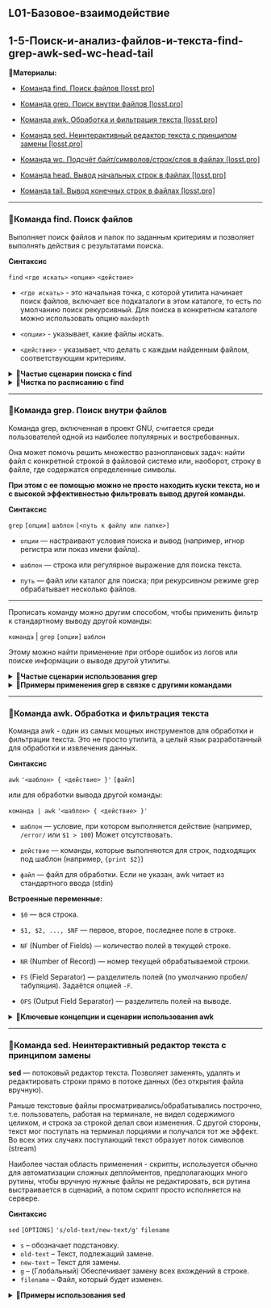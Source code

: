 ## L01-Базовое-взаимодействие

## 1-5-Поиск-и-анализ-файлов-и-текста-find-grep-awk-sed-wc-head-tail

📗**Материалы:**

- [Команда find. Поиск файлов [losst.pro]](https://losst.pro/komanda-find-v-linux)

- [Команда grep. Поиск внутри файлов [losst.pro]](https://losst.pro/gerp-poisk-vnutri-fajlov-v-linux)

- [Команда awk. Обработка и фильтрация текста [losst.pro]](https://losst.pro/ispolzovanie-awk-v-linux)

- [Команда sed. Неинтерактивный редактор текста с принципом замены [losst.pro]](https://losst.pro/komanda-sed-linux)

- [Команда wc. Подсчёт байт/символов/строк/слов в файлах [losst.pro]](https://losst.pro/komanda-wc-v-linux)

- [Команда head. Вывод начальных строк в файлах [losst.pro]](https://losst.pro/komanda-head-linux)

- [Команда tail. Вывод конечных строк в файлах [losst.pro]](https://losst.pro/komanda-tail-linux)

---

### 🔎Команда find. Поиск файлов

Выполняет поиск файлов и папок по заданным критериям и позволяет выполнять действия с результатами поиска. 

**Синтаксис**

`find` `<где искать>` `<опции>` `<действие>`

- `<где искать>` - это начальная точка, с которой утилита начинает поиск файлов, включает все подкаталоги в этом каталоге, то есть по умолчанию поиск рекурсивный. Для поиска в конкретном каталоге можно использовать опцию `maxdepth`

- `<опции>` - указывает, какие файлы искать.

- `<действие>` - указывает, что делать с каждым найденным файлом, соответствующим критериям.

<details>
<summary><b>🔑Частые сценарии поиска с find</b></summary>

---

`-name / -iname` — поиск по имени (с учётом/без учёта регистра)

```bash
find /var/log -name "*.log"
find . -iname "readme*"
```

`-type` - тип объекта поиска. Возможные варианты: `f` — файл; `d` — каталог; `l` — ссылка; `p` — pipe; `s` — сокет.

```bash
find /etc -type d -name "nginx"
find . -type f -name "*.sh"
```

`-size` — поиск по размеру

```bash
find /home -type f -size +100M     # больше 100 МБ
find /var -type f -size -10k      # меньше 10 КБ
```

`-mtime / -mmin` — поиск по времени изменения

```bash
find /tmp -type f -mtime +7        # старше 7 дней
find . -type f -mmin -30           # изменён за последние 30 минут
```

`-user / -group` — поиск по владельцу или группе

```bash
find /var/www -user nginx
find /srv -group developers
```

`-perm` — поиск по правам доступа

```bash
find / -perm 777 -type f           # небезопасные файлы
find /usr/bin -perm /4000          # setuid-файлы
```

`-maxdepth` — ограничение глубины поиска

```bash
find . -maxdepth 1 -type f
```

`-prune` — исключение каталогов

```bash
find . -path "./venv" -prune -o -name "*.py" -print
```

`-empty` — поиск пустых файлов/директорий

```bash
find . -type f -empty
find . -type d -empty
```

`-delete` — сразу удалить найденное

```bash
find /tmp -type f -empty -delete
```

`-exec … {} \;` — выполнить команду над найденным.

```bash
find . -name "*.log" -exec gzip {} \;
find /etc -name "*.conf" -exec grep "listen" {} \;
```
</details>

<details>
<summary><b>🔑Чистка по расписанию с find</b></summary>

---

Команду `find` удобно использовать для автоматического удаления устаревших файлов.

Открываем на редактирование задания cron: `crontab -e`

И добавляем:

```bash
0 0 * * * /bin/find /tmp -mtime +14 -exec rm {} \;
```

в данном примере мы удаляем все файлы и папки из каталога `/tmp`, которые старше `14 дней`. Задание запускается `каждый день в 00:00`.
</details>


---

### 🔎Команда grep. Поиск внутри файлов

Команда grep, включенная в проект GNU, считается среди пользователей одной из наиболее популярных и востребованных.

Она может помочь решить множество разноплановых задач: найти файл с конкретной строкой в файловой системе или, наоборот, строку в файле, где содержатся определенные символы.

**При этом с ее помощью можно не просто находить куски текста, но и с высокой эффективностью фильтровать вывод другой команды.**

**Синтаксис**

`grep` `[опции]` `шаблон` `[<путь к файлу или папке>]`

- `опции` — настраивают условия поиска и вывод (например, игнор регистра или показ имени файла).

- `шаблон` — строка или регулярное выражение для поиска текста.

- `путь` — файл или каталог для поиска; при рекурсивном режиме grep обрабатывает несколько файлов.

---

Прописать команду можно другим способом, чтобы применить фильтр к стандартному выводу другой команды:

`команда` | `grep` `[опции]` `шаблон`

Этому можно найти применение при отборе ошибок из логов или поиске информации о выводе другой утилиты.

<details>
<summary><b>🔑Частые сценарии использования grep</b></summary>

---

**Поиск слова в одном файле:**

```bash
grep "ERROR" /var/log/syslog
```

**Игнор регистра:**

```bash
grep -i "warning" /var/log/messages
```

**Рекурсивный поиск в каталоге:**

```bash
grep -r "TODO" ~/projects
```

**Показ номеров строк с совпадением:**

```bash
grep -n "main" app.c
```

**Подсчёт количества совпадений:**

```bash
grep -c "failed" /var/log/auth.log
```

**Вывод только совпавшей части строки:**

```bash
grep -o "https\?://[a-zA-Z0-9./]*" file.txt
```

**Исключение строк по шаблону:**

```bash
grep -v "DEBUG" app.log
```

**Поиск только целых слов:**

```bash
grep -w "cat" animals.txt
```

**Поиск с регулярными выражениями:**

```bash
grep -E "[0-9]{3}-[0-9]{2}-[0-9]{2}" data.txt
```

**Подсветка совпадений:**

```bash
grep --color=auto "ERROR" server.log
```

**Вывод только имён файлов с совпадениями:**

```bash
grep -l "pattern" *.txt
```
</details>

<details>
<summary><b>🔑Примеры применения grep в связке с другими командами</b></summary>

---

**Фильтрация вывода `dmesg` (системные сообщения ядра):**

```bash
dmesg | grep -i "usb" ## Ищет все сообщения про USB, игнорируя регистр.
```

**Отбор ошибок из логов с `tail`:**

```bash
tail -f /var/log/syslog | grep "ERROR" ## Показывает новые строки с ошибками в реальном времени.
```

**Поиск процессов через `ps`:**

```bash
ps aux | grep nginx ## Ищет процессы с именем `nginx`
```

**Фильтрация списка файлов с `ls`:**

```bash
ls -l /var/log | grep ".log" ## Выводит только лог-файлы.
```

**Подсчёт количества совпадений через `wc`:**

```bash
grep -r "TODO" ~/projects | wc -l ## Считает, сколько раз встречается шаблон во всех файлах.
```

**Комбинация с `sort` и `uniq` для подсчёта уникальных строк:**

```bash
cat file.txt | grep "ERROR" | sort | uniq -c ## Выводит сколько раз каждая уникальная строка с “ERROR” встречается.
```

**Фильтрация вывода `journalctl`:**

```bash
journalctl -u nginx.service | grep "fail" ## Ищет ошибки в логах конкретного сервиса.
```

</details>

---

### 🔎Команда awk. Обработка и фильтрация текста

Команда awk - один из самых мощных инструментов для обработки и фильтрации текста. Это не просто утилита, а целый язык разработанный для обработки и извлечения данных.

**Синтаксис**

`awk` `'<шаблон> { <действие> }'` `[файл]`

или для обработки вывода другой команды:

`команда | awk` `'<шаблон> { <действие> }'`

- `шаблон` — условие, при котором выполняется действие (например, `/error/` или `$1 > 100`) Может отсутствовать.

- `действие` — команды, которые выполняются для строк, подходящих под шаблон (например, `{print $2}`)

- `файл` — файл для обработки. Если не указан, awk читает из стандартного ввода (stdin)

**Встроенные переменные:**

- `$0` — вся строка.

- `$1, $2, ..., $NF` — первое, второе, последнее поле в строке.

- `NF` (Number of Fields) — количество полей в текущей строке.

- `NR` (Number of Record) — номер текущей обрабатываемой строки.

- `FS` (Field Separator) — разделитель полей (по умолчанию пробел/табуляция). Задаётся опцией `-F`.

- `OFS` (Output Field Separator) — разделитель полей на выводе.

<details> <summary><b>🔑Ключевые концепции и сценарии использования awk</b></summary>

---

**Печать определенных столбцов:**

```bash
# Вывести первый и третий столбец из вывода ls -l
ls -l | awk '{print $1, $3}'

# Вывести первый и последний столбец из файла, разделенного запятой
awk -F',' '{print $1, $NF}' data.csv
```

**Фильтрация строк по условию:**

```bash
# Показать все процессы, использующие больше 100 МБ памяти (4-ый столбец в ps aux)
ps aux | awk '$4 > 100'

# Найти все строки в логе, где в 5-ом столбце код ответа 404
awk '$5 == 404' /var/log/nginx/access.log

# Вывести строки, содержащие слово "error" (как grep)
awk '/error/' /var/log/syslog
```

**Выполнение действий до и после обработки (BEGIN и END):**

```bash
# Посчитать общее количество строк
awk 'END {print NR}' file.txt

# Посчитать сумму значений в первом столбце
awk '{sum += $1} END {print sum}' data.txt

# Установить разделитель и заголовок
awk 'BEGIN {FS=":"; OFS=" -> "; print "User:Shell"} {print $1, $NF}' /etc/passwd
```

**Более сложная логика (if, циклы):**

```bash
# Пронумеровать непустые строки и изменить формат вывода
awk '{if (NF > 0) print NR ") " $0}' file.txt
```

</details>

---

### 🔎Команда sed. Неинтерактивный редактор текста с принципом замены

**sed** — потоковый редактор текста. Позволяет заменять, удалять и редактировать строки прямо в потоке данных (без открытия файла вручную).

Раньше текстовые файлы просматривались/обрабатывались построчно, т.е. пользователь, работая на терминале, не видел содержимого целиком, и строка за строкой делал свои изменения. С другой стороны, текст мог поступать на терминал порциями и получался тот же эффект. Во всех этих случаях поступающий текст образует поток символов (stream)

Наиболее частая область применения - скрипты, используется обычно для автоматизации сложных деплойментов, предполагающих много рутины, чтобы вручную нужные файлы не редактировать, вся рутина выстраивается в сценарий, а потом скрипт просто исполняется на сервере.

**Синтаксис**

`sed` `[OPTIONS]` `'s/old-text/new-text/g'` `filename`

- `s` – обозначает подстановку.
- `old-text` – Текст, подлежащий замене.
- `new-text` – Текст для замены.
- `g` – (Глобальный) Обеспечивает замену всех вхождений в строке.
- `filename` – Файл, который будет изменен.

<details> <summary><b>🔑Примеры использования sed</b></summary>

---

**1) Замена слова в файле**

Чтобы заменить определенное слово в файле, используйте:

```bash
sed 's/Linux/Ubuntu/g' file.txt # Это заменит первое вхождение слова Linux на Ubuntu в каждой строке файла file.txt.
```

**2) Замена всех вхождений в файле**

Чтобы заменить все вхождения слова глобально в файле:

```bash
sed 's/Linux/Ubuntu/g' file.txt # Флаг g обеспечивает замену всех вхождений в строке.
```

**3) Редактирование файла на месте (прямое изменение файла)**

Для внесения изменений непосредственно в файл без вывода на экран:

```bash
sed -i 's/Linux/Ubuntu/g' file.txt # Опция -i позволяет редактировать на месте, то есть исходный файл изменяется без необходимости сохранять отдельную версию.
```

**4) Замена текста только в определенных строках**

Чтобы изменить только определенные строки в файле, укажите номер строки:

```bash
sed '3s/Linux/Ubuntu/' file.txt # Эта команда заменяет Linux на Ubuntu только в строке 3.
```

**5) Удаление строки, содержащей определенный текст**

Чтобы удалить все строки, содержащие определенное слово, используйте:

```bash
sed '/unwanted-text/d' file.txt # Это удалит все строки, содержащие нежелательный текст.
```

**6) Удаление конкретной строки по номеру**

Чтобы удалить определенную строку, используйте:

```bash
sed '5d' file.txt # Это удалит строку 5 из файла file.txt.
```

**7) Вставка текста перед строкой**

Чтобы добавить строку перед определенным номером строки:

```bash
sed '3i\This is a new line' file.txt # Это вставляет надпись Это новая строка перед строкой 3.
```

**8) Вставка текста после строки**

Чтобы вставить строку после определенного номера строки, выполните следующие действия:

```bash
sed '3a\This is an appended line' file.txt # Это добавляет Это добавленная строка после строки 3.
```

**9) Замена слова в нескольких файлах**

Чтобы заменить текст сразу в нескольких файлах, выполните следующие действия:

```bash
sed -i 's/Linux/Ubuntu/g' *.txt # Эта команда изменяет все файлы .txt в каталоге, заменяя Linux на Ubuntu.
```

**10) Совместное использование нескольких команд Sed**

Чтобы выполнить несколько модификаций одновременно:

```bash
sed -i -e 's/Linux/Ubuntu/g' -e 's/Server/Cloud/g' file.txt # Это заменит Linux на Ubuntu, а Server на Cloud в файле file.txt.
```

**11) Использование Sed с регулярными выражениями**

Чтобы заменить числа в файле:

```bash
sed 's/[0-9]/#/g' file.txt # Это заменит все цифры на #.
```

**12) Извлечение определенных строк из файла**

Чтобы извлечь и отобразить строки с 5 по 10:

```bash
sed -n '5,10p' file.txt # Параметр -n предотвращает печать всего файла, показывая только строки 5-10.
```

---
✍️**Вопросы**